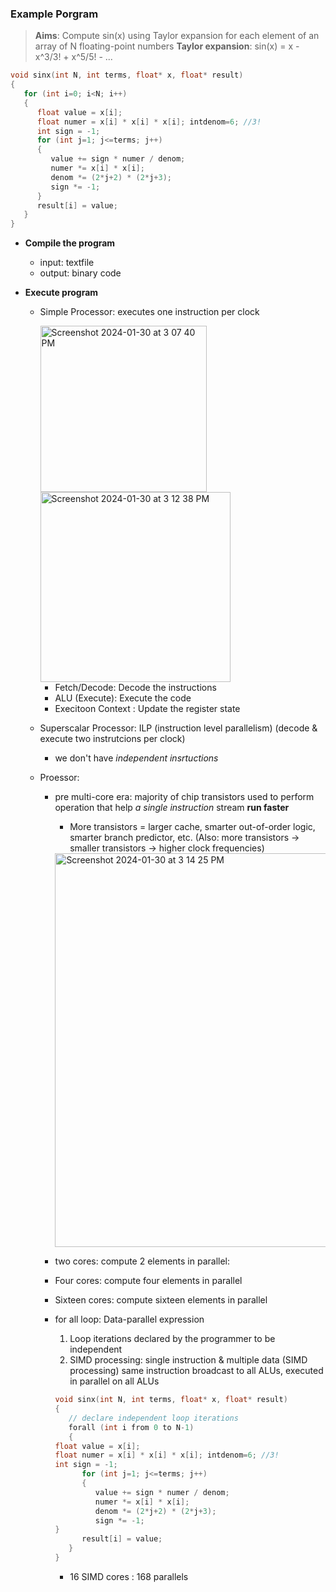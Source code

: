 ### Example Porgram 
> **Aims**: Compute sin(x) using Taylor expansion for each element of an array of N floating-point numbers
> **Taylor expansion**: sin(x) = x - x^3/3! + x^5/5! - ...
```C
void sinx(int N, int terms, float* x, float* result)
{
   for (int i=0; i<N; i++)
   {
      float value = x[i];
      float numer = x[i] * x[i] * x[i]; intdenom=6; //3!
      int sign = -1;
      for (int j=1; j<=terms; j++)
      {
         value += sign * numer / denom;
         numer *= x[i] * x[i];
         denom *= (2*j+2) * (2*j+3);
         sign *= -1;
      }
      result[i] = value;
   }
}
```

- **Compile the program**
  - input: textfile
  - output: binary code
 
- **Execute program**
  - Simple Processor: executes one instruction per clock

    <img width="266" alt="Screenshot 2024-01-30 at 3 07 40 PM" src="https://github.com/LuminaScript/CMU-15-418-618/assets/98562104/a2335025-5f0a-40a9-a3a8-242555f6d32a">
    <img width="304" alt="Screenshot 2024-01-30 at 3 12 38 PM" src="https://github.com/LuminaScript/CMU-15-418-618/assets/98562104/13f2205e-f325-4d55-a09d-17d301980b88">

    - Fetch/Decode: Decode the instructions
    - ALU (Execute): Execute the code
    - Execitoon Context : Update the register state
   
  - Superscalar Processor: ILP (instruction level parallelism) (decode & execute two instrutcions per clock)
    - we don't have _independent insrtuctions_

  - Proessor:
     - pre multi-core era: majority of chip transistors used to perform operation that help _a single instruction_ stream **run faster**
       - More transistors = larger cache, smarter out-of-order logic, smarter branch predictor, etc. (Also: more transistors → smaller transistors → higher clock frequencies)
       <img width="630" alt="Screenshot 2024-01-30 at 3 14 25 PM" src="https://github.com/LuminaScript/CMU-15-418-618/assets/98562104/5343733a-695b-4b25-9e5f-fbaea3e281ad">
      - two cores: compute 2 elements in parallel:
      - Four cores: compute four elements in parallel
      - Sixteen cores: compute sixteen elements in parallel

      - for all loop: Data-parallel expression
           1. Loop iterations declared by the programmer to be independent
           2. SIMD processing: single instruction & multiple data (SIMD processing) same instruction broadcast to all ALUs, executed in parallel on all ALUs
         ```cpp
         void sinx(int N, int terms, float* x, float* result)
         {
            // declare independent loop iterations
            forall (int i from 0 to N-1)
            {
         float value = x[i];
         float numer = x[i] * x[i] * x[i]; intdenom=6; //3!
         int sign = -1;
               for (int j=1; j<=terms; j++)
               {
                  value += sign * numer / denom;
                  numer *= x[i] * x[i];
                  denom *= (2*j+2) * (2*j+3);
                  sign *= -1;
         }
               result[i] = value;
            }
         }
        ```
         - 16 SIMD cores : 168 parallels 






  

